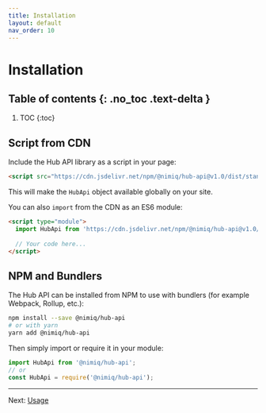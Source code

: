 ```yaml
---
title: Installation
layout: default
nav_order: 10
---
```


# Installation

## Table of contents {: .no_toc .text-delta }

1. TOC {:toc}

## Script from CDN

Include the Hub API library as a script in your page:

```html
<script src="https://cdn.jsdelivr.net/npm/@nimiq/hub-api@v1.0/dist/standalone/HubApi.standalone.umd.js"></script>
```

This will make the `HubApi` object available globally on your site.

You can also `import` from the CDN as an ES6 module:

```html
<script type="module">
  import HubApi from 'https://cdn.jsdelivr.net/npm/@nimiq/hub-api@v1.0/dist/standalone/HubApi.standalone.es.js';
  
  // Your code here...
</script>
```

## NPM and Bundlers

The Hub API can be installed from NPM to use with bundlers (for example Webpack, Rollup, etc.):

```bash
npm install --save @nimiq/hub-api
# or with yarn
yarn add @nimiq/hub-api
```

Then simply import or require it in your module:

```javascript
import HubApi from '@nimiq/hub-api';
// or
const HubApi = require('@nimiq/hub-api');
```

---

Next: [Usage](/usage)
